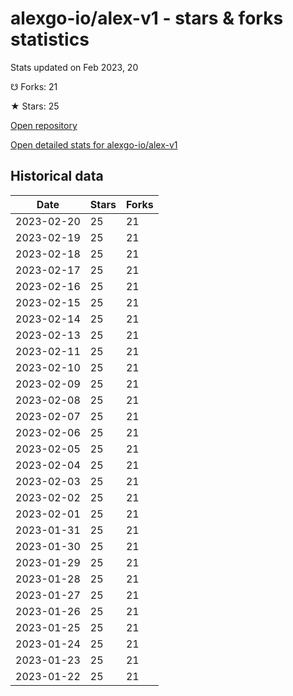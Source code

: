 # alexgo-io/alex-v1 - stars & forks statistics

Stats updated on Feb 2023, 20

☋ Forks: 21

★ Stars: 25

[Open repository](https://github.com/alexgo-io/alex-v1)

[Open detailed stats for alexgo-io/alex-v1](https://reviewgithub.com/rep/alexgo-io/alex-v1)

## Historical data
| Date | Stars | Forks |
|------|-------|-------|
| 2023-02-20 | 25 | 21 | 
| 2023-02-19 | 25 | 21 | 
| 2023-02-18 | 25 | 21 | 
| 2023-02-17 | 25 | 21 | 
| 2023-02-16 | 25 | 21 | 
| 2023-02-15 | 25 | 21 | 
| 2023-02-14 | 25 | 21 | 
| 2023-02-13 | 25 | 21 | 
| 2023-02-11 | 25 | 21 | 
| 2023-02-10 | 25 | 21 | 
| 2023-02-09 | 25 | 21 | 
| 2023-02-08 | 25 | 21 | 
| 2023-02-07 | 25 | 21 | 
| 2023-02-06 | 25 | 21 | 
| 2023-02-05 | 25 | 21 | 
| 2023-02-04 | 25 | 21 | 
| 2023-02-03 | 25 | 21 | 
| 2023-02-02 | 25 | 21 | 
| 2023-02-01 | 25 | 21 | 
| 2023-01-31 | 25 | 21 | 
| 2023-01-30 | 25 | 21 | 
| 2023-01-29 | 25 | 21 | 
| 2023-01-28 | 25 | 21 | 
| 2023-01-27 | 25 | 21 | 
| 2023-01-26 | 25 | 21 | 
| 2023-01-25 | 25 | 21 | 
| 2023-01-24 | 25 | 21 | 
| 2023-01-23 | 25 | 21 | 
| 2023-01-22 | 25 | 21 | 

